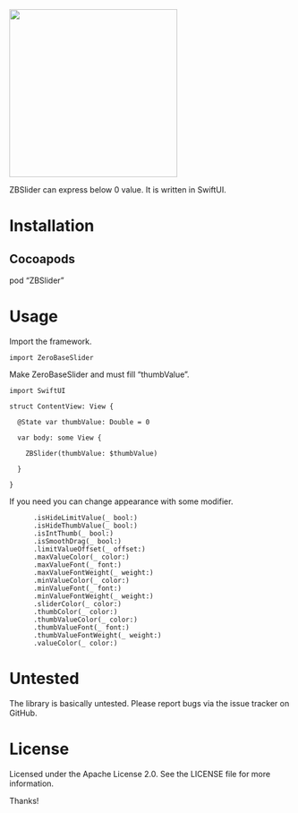 <img src="https://github.com/xAxis47/ZBSlider/assets/140302470/edc48fba-878c-4ed6-9254-ebf9ce10fced" width="300">

ZBSlider can express below 0 value. It is written in SwiftUI.

# Installation
## Cocoapods

pod “ZBSlider”

# Usage

Import the framework.

```
import ZeroBaseSlider
```

Make ZeroBaseSlider and must fill “thumbValue”.

```
import SwiftUI

struct ContentView: View {

  @State var thumbValue: Double = 0

  var body: some View {

    ZBSlider(thumbValue: $thumbValue)

  }

}
```

If you need you can change appearance with some modifier.

```
      .isHideLimitValue(_ bool:)
      .isHideThumbValue(_ bool:)
      .isIntThumb(_ bool:)
      .isSmoothDrag(_ bool:)
      .limitValueOffset(_ offset:)
      .maxValueColor(_ color:)
      .maxValueFont(_ font:)
      .maxValueFontWeight(_ weight:)
      .minValueColor(_ color:)
      .minValueFont(_ font:)
      .minValueFontWeight(_ weight:)
      .sliderColor(_ color:)
      .thumbColor(_ color:)
      .thumbValueColor(_ color:)
      .thumbValueFont(_ font:)
      .thumbValueFontWeight(_ weight:)
      .valueColor(_ color:)
```

# Untested

The library is basically untested. Please report bugs via the issue tracker on GitHub.

# License

Licensed under the Apache License 2.0. See the LICENSE file for more information.

Thanks!

